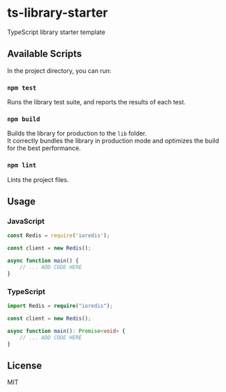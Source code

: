 # ts-library-starter
TypeScript library starter template

## Available Scripts

In the project directory, you can run:

### `npm test`

Runs the library test suite, and reports the results of each test.

### `npm build`

Builds the library for production to the `lib` folder.<br />
It correctly bundles the library in production mode and optimizes the build for the best performance.

### `npm lint`

Lints the project files.

## Usage

### JavaScript

```javascript
const Redis = require('ioredis');

const client = new Redis();

async function main() {
    // ... ADD CODE HERE
}
```

### TypeScript

```typescript
import Redis = require("ioredis");

const client = new Redis();

async function main(): Promise<void> {
    // ... ADD CODE HERE
}
```

## License
MIT